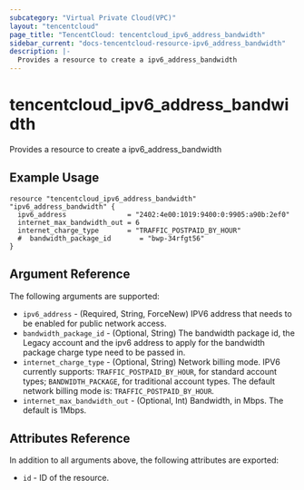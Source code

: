 ```yaml
---
subcategory: "Virtual Private Cloud(VPC)"
layout: "tencentcloud"
page_title: "TencentCloud: tencentcloud_ipv6_address_bandwidth"
sidebar_current: "docs-tencentcloud-resource-ipv6_address_bandwidth"
description: |-
  Provides a resource to create a ipv6_address_bandwidth
---
```


# tencentcloud_ipv6_address_bandwidth

Provides a resource to create a ipv6_address_bandwidth

## Example Usage

```hcl
resource "tencentcloud_ipv6_address_bandwidth" "ipv6_address_bandwidth" {
  ipv6_address               = "2402:4e00:1019:9400:0:9905:a90b:2ef0"
  internet_max_bandwidth_out = 6
  internet_charge_type       = "TRAFFIC_POSTPAID_BY_HOUR"
  #  bandwidth_package_id       = "bwp-34rfgt56"
}
```

## Argument Reference

The following arguments are supported:

* `ipv6_address` - (Required, String, ForceNew) IPV6 address that needs to be enabled for public network access.
* `bandwidth_package_id` - (Optional, String) The bandwidth package id, the Legacy account and the ipv6 address to apply for the bandwidth package charge type need to be passed in.
* `internet_charge_type` - (Optional, String) Network billing mode. IPV6 currently supports: `TRAFFIC_POSTPAID_BY_HOUR`, for standard account types; `BANDWIDTH_PACKAGE`, for traditional account types. The default network billing mode is: `TRAFFIC_POSTPAID_BY_HOUR`.
* `internet_max_bandwidth_out` - (Optional, Int) Bandwidth, in Mbps. The default is 1Mbps.

## Attributes Reference

In addition to all arguments above, the following attributes are exported:

* `id` - ID of the resource.




